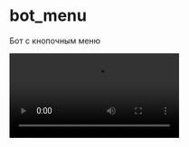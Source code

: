 # bot_menu
Бот с кнопочным меню


![](https://github.com/CayLer1x/bot_menu/blob/e4f0acce8c5fb476ee09561f47207216c42e96a7/video_2023-10-13_18-46-53.mp4)
